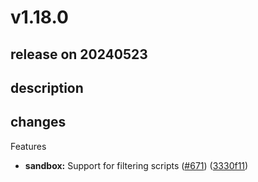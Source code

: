 # v1.18.0

## release on 20240523
## description
## changes
Features

* <strong>sandbox:</strong> Support for filtering scripts (<a href="https://github.com/web-infra-dev/garfish/issues/671" data-hovercard-type="pull_request" data-hovercard-url="/web-infra-dev/garfish/pull/671/hovercard">#671</a>) (<a href="https://github.com/web-infra-dev/garfish/commit/3330f11">3330f11</a>)

